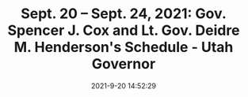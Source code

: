 ---
"title": "Sept. 20 – Sept. 24, 2021: Gov. Spencer J. Cox and Lt. Gov. Deidre M. Henderson's Schedule - Utah Governor"
"date": "2021-9-20 14:52:29"
"feed_name": "GOOGLENEWSMINING"
"feed_website": "https://news.google.com/search?q=mining%2Bincident&hl=en-US&gl=US&ceid=US:en"
"feed_rss": "https://news.google.com/rss/search?q=mining%2Bincident&hl=en-US&gl=US&ceid=US:en"
"link": "https://governor.utah.gov/2021/09/20/sept-20-schedule/"
"file": "_posts/2021-1-1-c1b1b54a9ca8b732d06cc5b484b4e13ecf53ed98.md"
"accident": "0"
"drilling": "0"
"dead": "0"
"injured": "0"
"where": "unknown site"
---